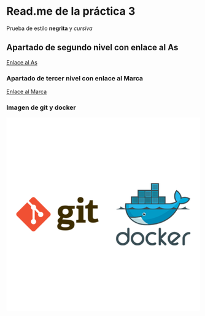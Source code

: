 # Read.me de la práctica 3
Prueba de estilo **negrita** y *cursiva*
## Apartado de segundo nivel con enlace al As
[Enlace al As](https://as.com/)
### Apartado de tercer nivel con enlace al Marca
[Enlace al Marca](https://www.marca.com/)
### Imagen de git y docker
![Imagen Git y Docker](/imagenes/gitydocker.png)